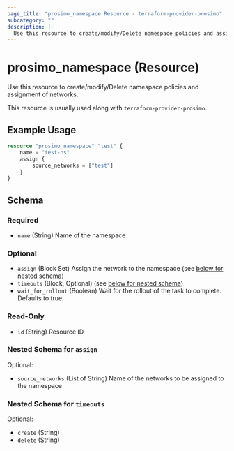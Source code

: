 ```yaml
---
page_title: "prosimo_namespace Resource - terraform-provider-prosimo"
subcategory: ""
description: |-
  Use this resource to create/modify/Delete namespace policies and assignment of networks.
---
```


# prosimo_namespace (Resource)

Use this resource to create/modify/Delete namespace policies and assignment of networks.

This resource is usually used along with `terraform-provider-prosimo`.



## Example Usage

```terraform
resource "prosimo_namespace" "test" {
    name = "test-ns"
    assign {
        source_networks = ["test"]
    }
}
```

<!-- schema generated by tfplugindocs -->
## Schema

### Required

- `name` (String) Name of the namespace

### Optional

- `assign` (Block Set) Assign the network to the namespace (see [below for nested schema](#nestedblock--assign))
- `timeouts` (Block, Optional) (see [below for nested schema](#nestedblock--timeouts))
- `wait_for_rollout` (Boolean) Wait for the rollout of the task to complete. Defaults to true.

### Read-Only

- `id` (String) Resource ID

<a id="nestedblock--assign"></a>
### Nested Schema for `assign`

Optional:

- `source_networks` (List of String) Name of the networks to be assigned to the namespace


<a id="nestedblock--timeouts"></a>
### Nested Schema for `timeouts`

Optional:

- `create` (String)
- `delete` (String)

